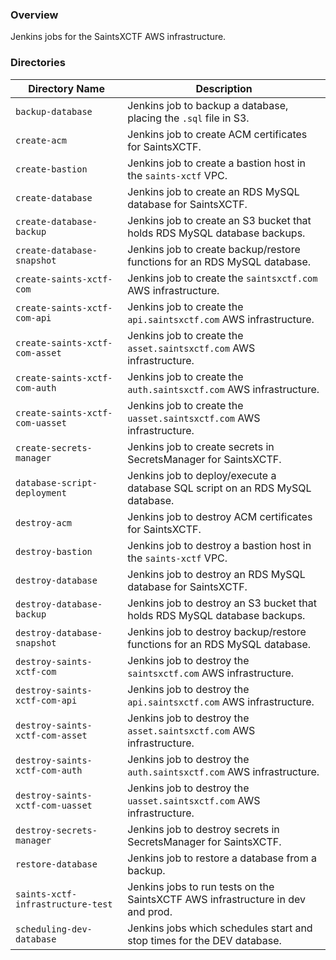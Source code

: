 ### Overview

Jenkins jobs for the SaintsXCTF AWS infrastructure.

### Directories

| Directory Name                     | Description                                                                     |
|------------------------------------|---------------------------------------------------------------------------------|
| `backup-database`                  | Jenkins job to backup a database, placing the `.sql` file in S3.                |
| `create-acm`                       | Jenkins job to create ACM certificates for SaintsXCTF.                          |
| `create-bastion`                   | Jenkins job to create a bastion host in the `saints-xctf` VPC.                  |
| `create-database`                  | Jenkins job to create an RDS MySQL database for SaintsXCTF.                     |
| `create-database-backup`           | Jenkins job to create an S3 bucket that holds RDS MySQL database backups.       |
| `create-database-snapshot`         | Jenkins job to create backup/restore functions for an RDS MySQL database.       |
| `create-saints-xctf-com`           | Jenkins job to create the `saintsxctf.com` AWS infrastructure.                  |
| `create-saints-xctf-com-api`       | Jenkins job to create the `api.saintsxctf.com` AWS infrastructure.              |
| `create-saints-xctf-com-asset`     | Jenkins job to create the `asset.saintsxctf.com` AWS infrastructure.            |
| `create-saints-xctf-com-auth`      | Jenkins job to create the `auth.saintsxctf.com` AWS infrastructure.             |
| `create-saints-xctf-com-uasset`    | Jenkins job to create the `uasset.saintsxctf.com` AWS infrastructure.           |
| `create-secrets-manager`           | Jenkins job to create secrets in SecretsManager for SaintsXCTF.                 |
| `database-script-deployment`       | Jenkins job to deploy/execute a database SQL script on an RDS MySQL database.   |
| `destroy-acm`                      | Jenkins job to destroy ACM certificates for SaintsXCTF.                         |
| `destroy-bastion`                  | Jenkins job to destroy a bastion host in the `saints-xctf` VPC.                 |
| `destroy-database`                 | Jenkins job to destroy an RDS MySQL database for SaintsXCTF.                    |
| `destroy-database-backup`          | Jenkins job to destroy an S3 bucket that holds RDS MySQL database backups.      |
| `destroy-database-snapshot`        | Jenkins job to destroy backup/restore functions for an RDS MySQL database.      |
| `destroy-saints-xctf-com`          | Jenkins job to destroy the `saintsxctf.com` AWS infrastructure.                 |
| `destroy-saints-xctf-com-api`      | Jenkins job to destroy the `api.saintsxctf.com` AWS infrastructure.             |
| `destroy-saints-xctf-com-asset`    | Jenkins job to destroy the `asset.saintsxctf.com` AWS infrastructure.           |
| `destroy-saints-xctf-com-auth`     | Jenkins job to destroy the `auth.saintsxctf.com` AWS infrastructure.            |
| `destroy-saints-xctf-com-uasset`   | Jenkins job to destroy the `uasset.saintsxctf.com` AWS infrastructure.          |
| `destroy-secrets-manager`          | Jenkins job to destroy secrets in SecretsManager for SaintsXCTF.                |
| `restore-database`                 | Jenkins job to restore a database from a backup.                                |
| `saints-xctf-infrastructure-test`  | Jenkins jobs to run tests on the SaintsXCTF AWS infrastructure in dev and prod. |
| `scheduling-dev-database`          | Jenkins jobs which schedules start and stop times for the DEV database.         |